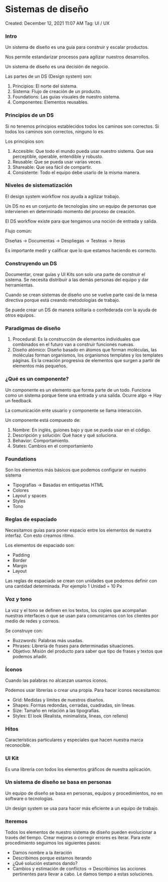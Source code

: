 # Sistemas de diseño

Created: December 12, 2021 11:07 AM
Tag: UI / UX

### Intro

Un sistema de diseño es una guía para construir y escalar productos.

Nos permite estandarizar procesos para agilizar nuestros desarrollos.

Un sistema de diseño es una decisión de negocio.

Las partes de un DS (Design system) son:

1. Principios: El norte del sistema.
2. Sistema: Flujo de creación de un producto.
3. Foundations: Las guías visuales de nuestro sistema.
4. Componentes: Elementos reusables.

### Principios de un DS

Si no tenemos principios establecidos todos los caminos son correctos. Si todos los caminos son correctos, ninguno lo es.

Los principios son:

1. Accesible: Que todo el mundo pueda usar nuestro sistema. Que sea perceptible, operable, entendible y robusto.
2. Reusable: Que se pueda usar varias veces.
3. Shareable: Que sea fácil de compartir.
4. Consistente: Todo el equipo debe usarlo de la misma manera.

### Niveles de sistematización

El design system workflow nos ayuda a agilizar trabajo.

Un DS no es un conjunto de tecnologías sino un equipo de personas que intervienen en determinado momento del proceso de creación.

El DS workflow existe para que tengamos una noción de entrada y salida.

Flujo común:

Diseñas → Documentas → Despliegas → Testeas → Iteras

Es importante medir y calificar que lo que estamos haciendo es correcto.

### Construyendo un DS

Documentar, crear guías y UI Kits son solo una parte de construir el sistema. Se necesita distribuir a las demás personas del equipo y dar herramientas.

Cuando se crean sistemas de diseño uno se vuelve parte casi de la mesa directiva porque está creando metodologías de trabajo.

Se puede crear un DS de manera solitaria o confederada con la ayuda de otros equipos.

### Paradigmas de diseño

1. Procedural: Es la construcción de elementos individuales que combinados en el futuro van a construir funciones nuevas.
2. Diseño atómico: Diseño basado en átomos que forman moléculas, las moléculas forman organismos, los organismos templates y los templates páginas. Es la creación progresiva de elementos que surgen a partir de elementos más pequeños.

### ¿Qué es un componente?

Un componente es un elemento que forma parte de un todo. Funciona como un sistema porque tiene una entrada y una salida. Ocurre algo → Hay un feedback.

La comunicación ente usuario y componente se llama interacción.

Un componente está compuesto de:

1. Nombre: En inglés, guiones bajo y que se pueda usar en el código.
2. Descripción y solución: Qué hace y qué soluciona.
3. Behavior: Comportamiento.
4. States: Cambios en el comportamiento

### Foundations

Son los elementos más básicos que podemos configurar en nuestro sistema

- Tipografías → Basadas en entiquetas HTML
- Colores
- Layout y spaces
- Styles
- Tono

### Reglas de espaciado

Necesitamos guías para poner espacio entre los elementos de nuestra interfaz. Con esto creamos ritmo.

Los elementos de espaciado son:

- Padding
- Border
- Margin
- Layout

Las reglas de espaciado se crean con unidades que podemos definir con una cantidad determinada. Por ejemplo 1 Unidad = 10 Px

### Voz y tono

La voz y el tono se definen en los textos, los copies que acompañan nuestras interfaces o que se usan para comunicarnos con los clientes por medio de redes y correos.

Se construye con:

- Buzzwords: Palabras más usadas.
- Phrases: Librería de frases para determinadas situaciones.
- Objetivo: Misión del producto para saber que tipo de frases y textos que podemos añadir.

### Íconos

Cuando las palabras no alcanzan usamos íconos.

Podemos usar librerías o crear una propia. Para hacer íconos necesitamos:

- Grid: Medidas y límites de nuestros diseños.
- Shapes: Formas redondas, cerradas, cuadradas, sin líneas.
- Size: Tamaño en relación a las tipografías.
- Styles: El look (Realista, minimalista, líneas, con relleno)

### Hitos

Características particulares y especiales que hacen nuestra marca reconocible.

### UI Kit

Es una librería con todos los elementos gráficos de nuestra aplicación.

### Un sistema de diseño se basa en personas

Un equipo de diseño se basa en personas, equipos y procedimientos, no en software o tecnologías.

Un design system se usa para hacer más eficiente a un equipo de trabajo.

### Iteremos

Todos los elementos de nuestro sistema de diseño pueden evolucionar a través del tiempo. Crear mejoras o corregir errores es iterar. Para este procedimiento seguimos los siguientes pasos:

- Damos nombre a la iteración
- Describimos porque estamos iterando
- ¿Qué solución estamos dando?
- Cambios y estimación de conflictos → Describimos las acciones pertinentes para llevar a cabo. Le damos tiempo a estas soluciones.